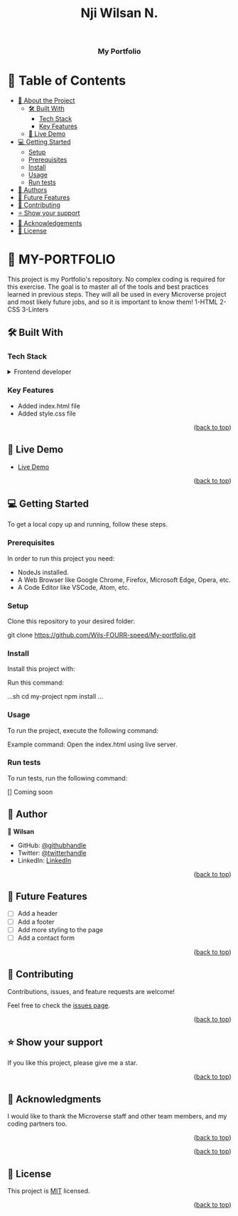 <a name="readme-top"></a>

<div align="center">

  # Nji Wilsan N.
  <br/>

  <h3><b>My Portfolio</b></h3>

</div>


# 📗 Table of Contents

- [📖 About the Project](#about-project)
  - [🛠 Built With](#built-with)
    - [Tech Stack](#tech-stack)
    - [Key Features](#key-features)
  - [🚀 Live Demo](#live-demo)
- [💻 Getting Started](#getting-started)
  - [Setup](#setup)
  - [Prerequisites](#prerequisites)
  - [Install](#install)
  - [Usage](#usage)
  - [Run tests](#run-tests)
- [👥 Authors](#authors)
- [🔭 Future Features](#future-features)
- [🤝 Contributing](#contributing)
- [⭐️ Show your support](#support)
- [🙏 Acknowledgements](#acknowledgements)
- [📝 License](#license)


# 📖 MY-PORTFOLIO

This project is my Portfolio's repository. No complex coding is required for this exercise. The goal is to master all of the tools and best practices learned in previous steps. They will all be used in every Microverse project and most likely future jobs, and so it is important to know them!
1-HTML
2-CSS
3-Linters


## 🛠 Built With <a name="built-with"></a>

### Tech Stack <a name="tech-stack"></a>


<details>
  <summary>Frontend developer</summary>
  <ul>
    <li>HTML</li>
    <li>CSS</li>
    <li>js</li>
  </ul>
</details>


### Key Features <a name="key-features"></a>

- Added index.html file
- Added style.css file

<p align="right">(<a href="#readme-top">back to top</a>)</p>


## 🚀 Live Demo <a name="live-demo"></a>

- [Live Demo](https://wils-fourr-speed.github.io/My-portfolio/)

<p align="right">(<a href="#">back to top</a>)</p>


## 💻 Getting Started <a name="getting-started"></a>

To get a local copy up and running, follow these steps.

### Prerequisites

In order to run this project you need:

- NodeJs installed.
- A Web Browser like Google Chrome, Firefox, Microsoft Edge, Opera, etc.
- A Code Editor like VSCode, Atom, etc.

### Setup

Clone this repository to your desired folder:

git clone https://github.com/Wils-FOURR-speed/My-portfolio.git

### Install

Install this project with:

Run this command:

...sh
  cd my-project
  npm install
  ...


### Usage

To run the project, execute the following command:

Example command:
Open the index.html using live server.

### Run tests

To run tests, run the following command:

[] Coming soon



## 👥 Author <a name="Wilsan"></a>


👤 **Wilsan**

- GitHub: [@githubhandle](https://github.com/Wils-FOURR-speed)
- Twitter: [@twitterhandle](https://twitter.com/WFourrspeed)
- LinkedIn: [LinkedIn](https://www.linkedin.com/in/nji-wilsan-ndenge-47b7a826a/)


<p align="right">(<a href="#readme-top">back to top</a>)</p>


## 🔭 Future Features <a name="future-features"></a>


- [ ] Add a header
- [ ] Add a footer
- [ ] Add more styling to the page
- [ ] Add a contact form

<p align="right">(<a href="#readme-top">back to top</a>)</p>


## 🤝 Contributing <a name="contributing"></a>

Contributions, issues, and feature requests are welcome!

Feel free to check the [issues page](../../issues/).

<p align="right">(<a href="#readme-top">back to top</a>)</p>

## ⭐️ Show your support <a name="support"></a>


If you like this project, please give me a star.

<p align="right">(<a href="#readme-top">back to top</a>)</p>


## 🙏 Acknowledgments <a name="acknowledgements"></a>



I would like to thank the Microverse staff and other team members, and my coding partners too.

<p align="right">(<a href="#readme-top">back to top</a>)</p>



<p align="right">(<a href="#readme-top">back to top</a>)</p>



## 📝 License <a name="license"></a>

This project is [MIT](./LICENSE) licensed.


<p align="right">(<a href="#readme-top">back to top</a>)</p>
